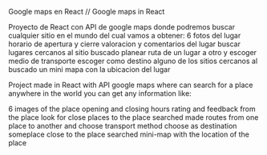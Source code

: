 Google maps en React // Google maps in React

Proyecto de React con API de google maps donde podremos buscar cualquier sitio en el mundo del cual vamos a obtener: 
6 fotos del lugar 
horario de apertura y cierre
valoracion y comentarios del lugar
buscar lugares cercanos al sitio buscado
planear ruta de un lugar a otro y escoger medio de transporte
escoger como destino alguno de los sitios cercanos al buscado
un mini mapa con la ubicacion del lugar

Project made in React with API google maps where can search for a place anywhere in the world you can get any information like:

6 images of the place
opening and closing hours
rating and feedback from the place
look for close places to the place searched
made routes from one place to another and choose transport method
choose as destination someplace close to the place searched
mini-map with the location of the place
